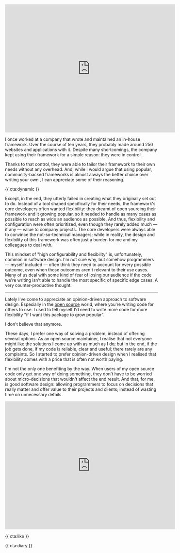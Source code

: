 
<p>
<iframe width="560" height="422" src="https://www.youtube.com/embed/yBLVBwiAfrM" title="YouTube video player" frameborder="0" allow="accelerometer; autoplay; clipboard-write; encrypted-media; gyroscope; picture-in-picture" allowfullscreen></iframe>
</p>

I once worked at a company that wrote and maintained an in-house framework. Over the course of ten years, they probably
made around 250 websites and applications with it. Despite many shortcomings, the company kept using their framework for
a simple reason: they were in control.

Thanks to that control, they were able to tailor their framework to their own needs without any overhead. And, while I
would argue that using popular, community-backed frameworks is almost always the better
choice over writing your own , I can appreciate some of their reasoning.

{{ cta:dynamic }}

Except, in the end, they utterly failed in creating what they originally set out to do. Instead of a tool shaped
specifically for their needs, the framework's core developers often wanted flexibility: they dreamt of open sourcing
their framework and it growing popular, so it needed to handle as many cases as possible to reach as wide an audience as
possible. And thus, flexibility and configuration were often prioritized, even though they rarely added much — if any —
value to company projects. The core developers were always able to convince the not-so-technical managers; while in
reality, the design and flexibility of this framework was often just a burden for me and my colleagues to deal with.

This mindset of "high configurability and flexibility" is, unfortunately, common in software design. I'm not sure
why, but somehow programmers — myself included — often think they need to account for every possible outcome, even when those
outcomes aren't relevant to their use cases. Many of us deal with some kind of fear of losing our audience if the code we're writing isn't able to handle the most specific of specific edge cases. A very counter-productive thought.

---

Lately I've come to appreciate an opinion-driven approach to software design. Especially in the [open source](*https://spatie.be/open-source?search=&sort=-downloads) world, where you're writing code for others to use. I used to tell myself I'd need to write more code for more flexibility "if I want this package to grow popular".

I don't believe that anymore.

These days, I prefer one way of solving a problem, instead of offering several options. As an open source maintainer, I realise that not everyone might like the solutions I come up with as much as I do; but in the end, if the job gets done, if my code is reliable, clear and useful; there rarely are any complaints. So I started to prefer opinion-driven design when I realised that flexibility comes with a price that is often not worth paying.

I'm not the only one benefiting by the way. When users of my open source code only get one way of doing something, they
don't have to be worried about micro-decisions that wouldn't affect the end result. And that, for me, is good software
design: allowing programmers to focus on decisions that really matter and offer value to their projects and clients;
instead of wasting time on unnecessary details.

<p>
<iframe width="560" height="422" src="https://www.youtube.com/embed/yBLVBwiAfrM" title="YouTube video player" frameborder="0" allow="accelerometer; autoplay; clipboard-write; encrypted-media; gyroscope; picture-in-picture" allowfullscreen></iframe>
</p>

{{ cta:like }}

{{ cta:diary }}
